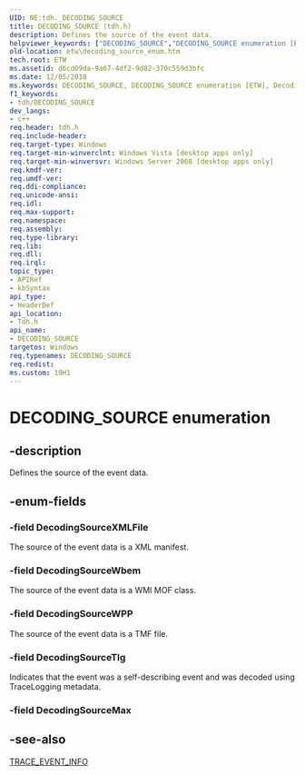 ```yaml
---
UID: NE:tdh._DECODING_SOURCE
title: DECODING_SOURCE (tdh.h)
description: Defines the source of the event data.
helpviewer_keywords: ["DECODING_SOURCE","DECODING_SOURCE enumeration [ETW]","DecodingSourceTlg","DecodingSourceWPP","DecodingSourceWbem","DecodingSourceXMLFile","etw.decoding_source_enum","tdh.decoding_source_enum","tdh/DECODING_SOURCE","tdh/DecodingSourceTlg","tdh/DecodingSourceWPP","tdh/DecodingSourceWbem","tdh/DecodingSourceXMLFile"]
old-location: etw\decoding_source_enum.htm
tech.root: ETW
ms.assetid: d6cd09da-9a67-4df2-9d82-370c559d3bfc
ms.date: 12/05/2018
ms.keywords: DECODING_SOURCE, DECODING_SOURCE enumeration [ETW], DecodingSourceTlg, DecodingSourceWPP, DecodingSourceWbem, DecodingSourceXMLFile, etw.decoding_source_enum, tdh.decoding_source_enum, tdh/DECODING_SOURCE, tdh/DecodingSourceTlg, tdh/DecodingSourceWPP, tdh/DecodingSourceWbem, tdh/DecodingSourceXMLFile
f1_keywords:
- tdh/DECODING_SOURCE
dev_langs:
- c++
req.header: tdh.h
req.include-header: 
req.target-type: Windows
req.target-min-winverclnt: Windows Vista [desktop apps only]
req.target-min-winversvr: Windows Server 2008 [desktop apps only]
req.kmdf-ver: 
req.umdf-ver: 
req.ddi-compliance: 
req.unicode-ansi: 
req.idl: 
req.max-support: 
req.namespace: 
req.assembly: 
req.type-library: 
req.lib: 
req.dll: 
req.irql: 
topic_type:
- APIRef
- kbSyntax
api_type:
- HeaderDef
api_location:
- Tdh.h
api_name:
- DECODING_SOURCE
targetos: Windows
req.typenames: DECODING_SOURCE
req.redist: 
ms.custom: 19H1
---
```


# DECODING_SOURCE enumeration


## -description


Defines the source of the event data.


## -enum-fields




### -field DecodingSourceXMLFile

The source of the event data is a XML manifest.


### -field DecodingSourceWbem

The source of the event data is a WMI MOF class.


### -field DecodingSourceWPP

The source of the event data is a TMF file.


### -field DecodingSourceTlg

Indicates that the event was a self-describing event and was decoded using TraceLogging metadata.


### -field DecodingSourceMax




## -see-also




<a href="https://docs.microsoft.com/windows/desktop/api/tdh/ns-tdh-trace_event_info">TRACE_EVENT_INFO</a>
 

 

